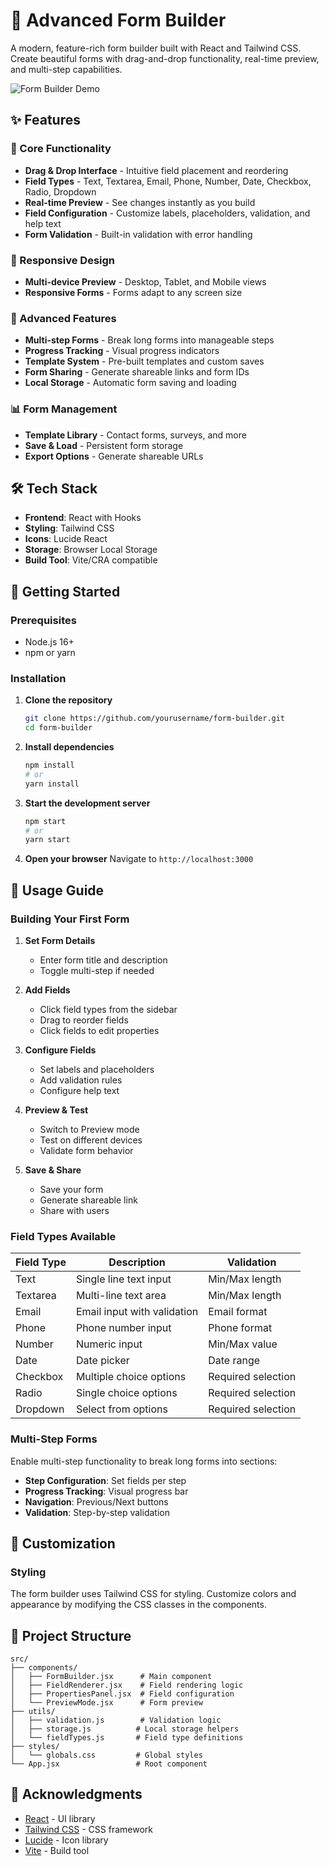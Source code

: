 # 🚀 Advanced Form Builder

A modern, feature-rich form builder built with React and Tailwind CSS. Create beautiful forms with drag-and-drop functionality, real-time preview, and multi-step capabilities.

![Form Builder Demo](https://via.placeholder.com/800x400/3B82F6/FFFFFF?text=Form+Builder+Demo)

## ✨ Features

### 🎯 Core Functionality
- **Drag & Drop Interface** - Intuitive field placement and reordering
- **Field Types** - Text, Textarea, Email, Phone, Number, Date, Checkbox, Radio, Dropdown
- **Real-time Preview** - See changes instantly as you build
- **Field Configuration** - Customize labels, placeholders, validation, and help text
- **Form Validation** - Built-in validation with error handling

### 📱 Responsive Design
- **Multi-device Preview** - Desktop, Tablet, and Mobile views
- **Responsive Forms** - Forms adapt to any screen size

### 🔧 Advanced Features
- **Multi-step Forms** - Break long forms into manageable steps
- **Progress Tracking** - Visual progress indicators
- **Template System** - Pre-built templates and custom saves
- **Form Sharing** - Generate shareable links and form IDs
- **Local Storage** - Automatic form saving and loading

### 📊 Form Management
- **Template Library** - Contact forms, surveys, and more
- **Save & Load** - Persistent form storage
- **Export Options** - Generate shareable URLs

## 🛠️ Tech Stack

- **Frontend**: React with Hooks
- **Styling**: Tailwind CSS
- **Icons**: Lucide React
- **Storage**: Browser Local Storage
- **Build Tool**: Vite/CRA compatible

## 🚀 Getting Started

### Prerequisites
- Node.js 16+ 
- npm or yarn

### Installation

1. **Clone the repository**
   ```bash
   git clone https://github.com/yourusername/form-builder.git
   cd form-builder
   ```

2. **Install dependencies**
   ```bash
   npm install
   # or
   yarn install
   ```

3. **Start the development server**
   ```bash
   npm start
   # or
   yarn start
   ```

4. **Open your browser**
   Navigate to `http://localhost:3000`

## 📖 Usage Guide

### Building Your First Form

1. **Set Form Details**
   - Enter form title and description
   - Toggle multi-step if needed

2. **Add Fields**
   - Click field types from the sidebar
   - Drag to reorder fields
   - Click fields to edit properties

3. **Configure Fields**
   - Set labels and placeholders
   - Add validation rules
   - Configure help text

4. **Preview & Test**
   - Switch to Preview mode
   - Test on different devices
   - Validate form behavior

5. **Save & Share**
   - Save your form
   - Generate shareable link
   - Share with users

### Field Types Available

| Field Type | Description | Validation |
|------------|-------------|------------|
| Text | Single line text input | Min/Max length |
| Textarea | Multi-line text area | Min/Max length |
| Email | Email input with validation | Email format |
| Phone | Phone number input | Phone format |
| Number | Numeric input | Min/Max value |
| Date | Date picker | Date range |
| Checkbox | Multiple choice options | Required selection |
| Radio | Single choice options | Required selection |
| Dropdown | Select from options | Required selection |

### Multi-Step Forms

Enable multi-step functionality to break long forms into sections:

- **Step Configuration**: Set fields per step
- **Progress Tracking**: Visual progress bar
- **Navigation**: Previous/Next buttons
- **Validation**: Step-by-step validation

## 🎨 Customization

### Styling
The form builder uses Tailwind CSS for styling. Customize colors and appearance by modifying the CSS classes in the components.

## 📁 Project Structure

```
src/
├── components/
│   ├── FormBuilder.jsx      # Main component
│   ├── FieldRenderer.jsx    # Field rendering logic
│   ├── PropertiesPanel.jsx  # Field configuration
│   └── PreviewMode.jsx      # Form preview
├── utils/
│   ├── validation.js        # Validation logic
│   ├── storage.js          # Local storage helpers
│   └── fieldTypes.js       # Field type definitions
├── styles/
│   └── globals.css         # Global styles
└── App.jsx                 # Root component
```

## 🙏 Acknowledgments

- [React](https://reactjs.org/) - UI library
- [Tailwind CSS](https://tailwindcss.com/) - CSS framework
- [Lucide](https://lucide.dev/) - Icon library
- [Vite](https://vitejs.dev/) - Build tool
